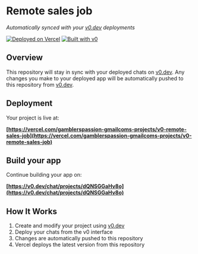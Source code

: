 # Remote sales job

*Automatically synced with your [v0.dev](https://v0.dev) deployments*

[![Deployed on Vercel](https://img.shields.io/badge/Deployed%20on-Vercel-black?style=for-the-badge&logo=vercel)](https://vercel.com/gamblerspassion-gmailcoms-projects/v0-remote-sales-job)
[![Built with v0](https://img.shields.io/badge/Built%20with-v0.dev-black?style=for-the-badge)](https://v0.dev/chat/projects/dQNSGGaHv8o)

## Overview

This repository will stay in sync with your deployed chats on [v0.dev](https://v0.dev).
Any changes you make to your deployed app will be automatically pushed to this repository from [v0.dev](https://v0.dev).

## Deployment

Your project is live at:

**[https://vercel.com/gamblerspassion-gmailcoms-projects/v0-remote-sales-job](https://vercel.com/gamblerspassion-gmailcoms-projects/v0-remote-sales-job)**

## Build your app

Continue building your app on:

**[https://v0.dev/chat/projects/dQNSGGaHv8o](https://v0.dev/chat/projects/dQNSGGaHv8o)**

## How It Works

1. Create and modify your project using [v0.dev](https://v0.dev)
2. Deploy your chats from the v0 interface
3. Changes are automatically pushed to this repository
4. Vercel deploys the latest version from this repository
